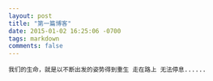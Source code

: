 ```yaml
---
layout: post
title: "第一篇博客"
date: 2015-01-02 16:25:06 -0700
tags: markdown
comments: false
---
```

`我们的生命，就是以不断出发的姿势得到重生 走在路上 无法停息......`